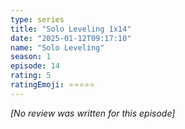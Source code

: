 ```yaml
---
type: series
title: "Solo Leveling 1x14"
date: "2025-01-12T09:17:10"
name: "Solo Leveling"
season: 1
episode: 14
rating: 5
ratingEmoji: ⭐️⭐️⭐️⭐️⭐️
---
```


*[No review was written for this episode]*
